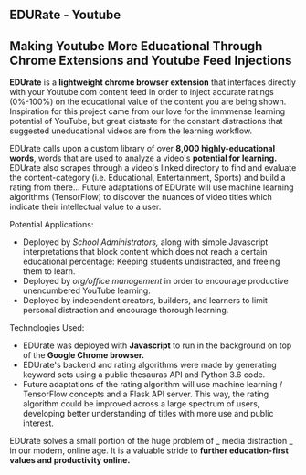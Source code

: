 ##	EDURate - Youtube
##	Making Youtube More Educational Through Chrome Extensions and Youtube Feed Injections

**EDUrate** is a **lightweight chrome browser extension** that interfaces directly with your Youtube.com content feed in order to inject accurate ratings (0%-100%) on the educational value of the content you are being shown. Inspiration for this project came from our love for the immmense learning potential of YouTube, but great distaste for the constant distractions that suggested  uneducational videos are from the learning workflow. 

EDUrate calls upon a custom library of over **8,000 highly-educational words**, words that are used to analyze a video's **potential for learning.** EDUrate also scrapes through a video's linked directory to find and evaluate the content-category (i.e. Educational, Entertainment, Sports) and build a rating from there... Future adaptations of EDUrate will use machine learning algorithms (TensorFlow) to discover the nuances of video titles which indicate their intellectual value to a user.

Potential Applications: 
  - Deployed by _School Administrators,_ along with simple Javascript interpretations that block content which does not reach a       certain educational percentage: Keeping students undistracted, and freeing them to learn.
  - Deployed by _org/office management_ in order to encourage productive unencumbered YouTube learning.
  - Deployed by independent creators, builders, and learners to limit personal distraction and encourage thorough learning.
  
Technologies Used:
   - EDUrate was deployed with **Javascript** to run in the background on top of the **Google Chrome browser.** 
   - EDUrate's backend and rating algorithms were made by generating keyword sets using a public thesauras API and Python 3.6 code. 
   - Future adaptations of the rating algorithm will use machine learning / TensorFlow concepts and a Flask API server. This way, the rating algorithm could be improved across a large spectrum of users, developing better understanding of titles with more use and public interest.

EDUrate solves a small portion of the huge problem of _ media distraction _ in our modern, online age. It is a valuable stride to **further education-first values and productivity online.**
